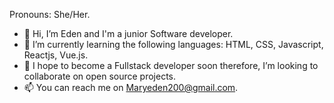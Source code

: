 Pronouns: She/Her.
- 👋 Hi, I’m Eden and I'm a junior Software developer.
- 🌱 I’m currently learning the following languages: HTML, CSS, Javascript, Reactjs, Vue.js.  
- 💞️ I hope to become a Fullstack developer soon therefore, I’m looking to collaborate on open source projects.
- 📫 You can reach me on Maryeden200@gmail.com.

<!---
Maryoeden/Maryoeden is a ✨ special ✨ repository because its `README.md` (this file) appears on your GitHub profile.
You can click the Preview link to take a look at your changes.
--->
 
